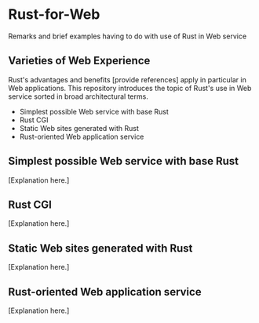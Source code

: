 # Rust-for-Web
Remarks and brief examples having to do with use of Rust in Web service

## Varieties of Web Experience

Rust's advantages and benefits [provide references] apply in particular in Web applications.  This repository introduces the
topic of Rust's use in Web service sorted in broad architectural terms.
- Simplest possible Web service with base Rust
- Rust CGI
- Static Web sites generated with Rust
- Rust-oriented Web application service

## Simplest possible Web service with base Rust

[Explanation here.]

## Rust CGI

[Explanation here.]

## Static Web sites generated with Rust

[Explanation here.]

## Rust-oriented Web application service

[Explanation here.]
